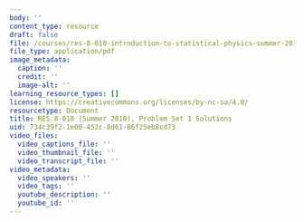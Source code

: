 ```yaml
---
body: ''
content_type: resource
draft: false
file: /courses/res-8-010-introduction-to-statistical-physics-summer-2018/mitres_8_010su18_soln1.pdf
file_type: application/pdf
image_metadata:
  caption: ''
  credit: ''
  image-alt: ''
learning_resource_types: []
license: https://creativecommons.org/licenses/by-nc-sa/4.0/
resourcetype: Document
title: RES.8-010 (Summer 2018), Problem Set 1 Solutions
uid: 734c39f2-1e00-452c-8d61-86f25eb8cd73
video_files:
  video_captions_file: ''
  video_thumbnail_file: ''
  video_transcript_file: ''
video_metadata:
  video_speakers: ''
  video_tags: ''
  youtube_description: ''
  youtube_id: ''
---
```

